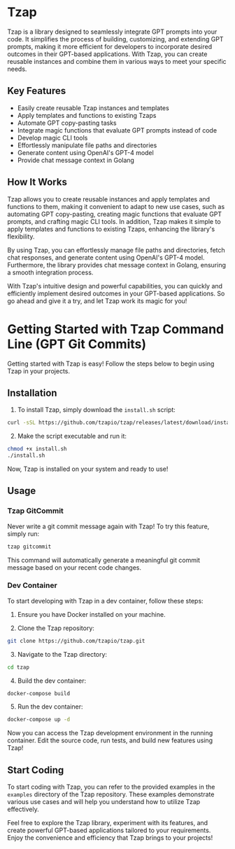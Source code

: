# Tzap
Tzap is a library designed to seamlessly integrate GPT prompts into your code. It simplifies the process of building, customizing, and extending GPT prompts, making it more efficient for developers to incorporate desired outcomes in their GPT-based applications. With Tzap, you can create reusable instances and combine them in various ways to meet your specific needs.

## Key Features
- Easily create reusable Tzap instances and templates
- Apply templates and functions to existing Tzaps
- Automate GPT copy-pasting tasks
- Integrate magic functions that evaluate GPT prompts instead of code
- Develop magic CLI tools
- Effortlessly manipulate file paths and directories
- Generate content using OpenAI's GPT-4 model
- Provide chat message context in Golang

## How It Works
Tzap allows you to create reusable instances and apply templates and functions to them, making it convenient to adapt to new use cases, such as automating GPT copy-pasting, creating magic functions that evaluate GPT prompts, and crafting magic CLI tools. In addition, Tzap makes it simple to apply templates and functions to existing Tzaps, enhancing the library's flexibility.

By using Tzap, you can effortlessly manage file paths and directories, fetch chat responses, and generate content using OpenAI's GPT-4 model. Furthermore, the library provides chat message context in Golang, ensuring a smooth integration process.

With Tzap's intuitive design and powerful capabilities, you can quickly and efficiently implement desired outcomes in your GPT-based applications. So go ahead and give it a try, and let Tzap work its magic for you!

# Getting Started with Tzap Command Line (GPT Git Commits)

Getting started with Tzap is easy! Follow the steps below to begin using Tzap in your projects.

## Installation

1. To install Tzap, simply download the `install.sh` script:

```bash
curl -sSL https://github.com/tzapio/tzap/releases/latest/download/install.sh -o install.sh
```

2. Make the script executable and run it:

```bash
chmod +x install.sh
./install.sh
```

Now, Tzap is installed on your system and ready to use!

## Usage

### Tzap GitCommit

Never write a git commit message again with Tzap! To try this feature, simply run:

```bash
tzap gitcommit
```

This command will automatically generate a meaningful git commit message based on your recent code changes.

### Dev Container

To start developing with Tzap in a dev container, follow these steps:

1. Ensure you have Docker installed on your machine.

2. Clone the Tzap repository:

```bash
git clone https://github.com/tzapio/tzap.git
```

3. Navigate to the Tzap directory:

```bash
cd tzap
```

4. Build the dev container:

```bash
docker-compose build
```

5. Run the dev container:

```bash
docker-compose up -d
```

Now you can access the Tzap development environment in the running container. Edit the source code, run tests, and build new features using Tzap!

## Start Coding

To start coding with Tzap, you can refer to the provided examples in the `examples` directory of the Tzap repository. These examples demonstrate various use cases and will help you understand how to utilize Tzap effectively.

Feel free to explore the Tzap library, experiment with its features, and create powerful GPT-based applications tailored to your requirements. Enjoy the convenience and efficiency that Tzap brings to your projects!